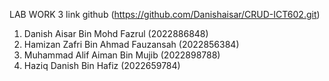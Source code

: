  LAB WORK 3 link github (https://github.com/Danishaisar/CRUD-ICT602.git)

1) Danish Aisar Bin Mohd Fazrul (2022886848)
2) Hamizan Zafri Bin Ahmad Fauzansah (2022856384)
3) Muhammad Alif Aiman Bin Mujib (2022898788)
4) Haziq Danish Bin Hafiz (2022659784)
